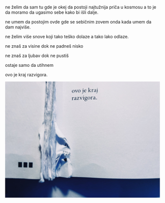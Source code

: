 ne želim
da sam tu
gde je
okej
da postoji
najtužnija
priča u kosmosu
a to je
da moramo da
ugasimo
sebe
kako bi
išli dalje.

ne umem
da postojim
ovde
gde se sebičnim
zovem
onda kada
umem da dam
najviše.

ne želim
više
snove
koji tako teško
dolaze
a tako lako
odlaze.

ne znaš za
visine
dok ne padneš
nisko

ne znaš
za ljubav
dok ne
pustiš

ostaje samo da
utihnem

ovo je kraj
razvigora.

![](kraj-razvigora.jpg)
